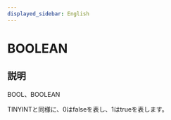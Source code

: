 ```yaml
---
displayed_sidebar: English
---
```


# BOOLEAN

## 説明

BOOL、BOOLEAN

TINYINTと同様に、0はfalseを表し、1はtrueを表します。
